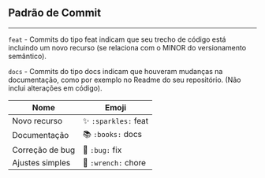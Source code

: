 ## Padrão de Commit
---
`feat` - Commits do tipo feat indicam que seu trecho de código está incluindo um novo recurso (se relaciona com o MINOR do versionamento semântico).

`docs` - Commits do tipo docs indicam que houveram mudanças na documentação, como por exemplo no Readme do seu repositório. (Não inclui alterações em código).

|      Nome       |         Emoji          |
|------------------|------------------------|
| Novo recurso     | ✨ `:sparkles:`   feat |
| Documentação     | 📚 `:books:`      docs |
| Correção de bug  | 🐛 `:bug:`        fix  |
| Ajustes simples  | 🔧 `:wrench:`     chore|
 
